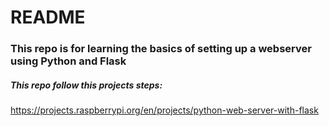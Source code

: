 # README

### This repo is for learning the basics of setting up a webserver using Python and Flask

##### This repo follow this projects steps:

https://projects.raspberrypi.org/en/projects/python-web-server-with-flask 
